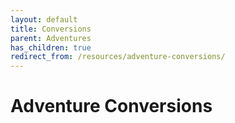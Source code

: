 ```yaml
---
layout: default
title: Conversions
parent: Adventures
has_children: true
redirect_from: /resources/adventure-conversions/
---
```


# Adventure Conversions
